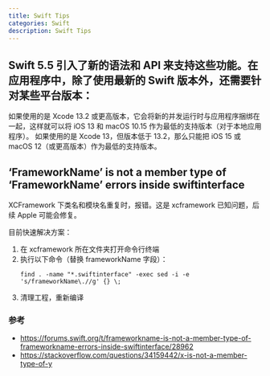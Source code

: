 ```yaml
---
title: Swift Tips
categories: Swift
description: Swift Tips
---
```


## Swift 5.5 引入了新的语法和 API 来支持这些功能。在应用程序中，除了使用最新的 Swift 版本外，还需要针对某些平台版本：

如果使用的是 Xcode 13.2 或更高版本，它会将新的并发运行时与应用程序捆绑在一起，这样就可以将 iOS 13 和 macOS 10.15 作为最低的支持版本（对于本地应用程序）。
如果使用的是 Xcode 13，但版本低于 13.2，那么只能把 iOS 15 或 macOS 12（或更高版本）作为最低的支持版本。

## ‘FrameworkName’ is not a member type of ‘FrameworkName’ errors inside swiftinterface

XCFramework 下类名和模块名重复时，报错。这是 xcframework 已知问题，后续 Apple 可能会修复。

目前快速解决方案：

1. 在 xcframework 所在文件夹打开命令行终端
2. 执行以下命令（替换 frameworkName 字段）：
    ```shell
    find . -name "*.swiftinterface" -exec sed -i -e 's/frameworkName\.//g' {} \;
    ```
3. 清理工程，重新编译

### 参考

- https://forums.swift.org/t/frameworkname-is-not-a-member-type-of-frameworkname-errors-inside-swiftinterface/28962
- https://stackoverflow.com/questions/34159442/x-is-not-a-member-type-of-y